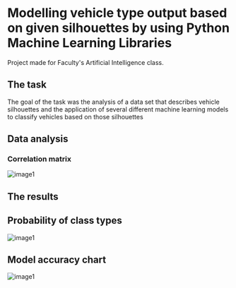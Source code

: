 # Modelling vehicle type output based on given silhouettes by using Python Machine Learning Libraries
Project made for Faculty's Artificial Intelligence class.

## The task
The goal of the task was the analysis of a data set that describes vehicle silhouettes and the application of several different machine learning models to classify vehicles based on those silhouettes

## Data analysis

### Correlation matrix
![image1](https://github.com/cireli/vehicle-silhouettes-detection-python/blob/main/matricakorelacije.png)

## The results

## Probability of class types 
![image1](https://github.com/cireli/vehicle-silhouettes-detection-python/blob/main/pieplot.png)

## Model accuracy chart
![image1](https://github.com/cireli/vehicle-silhouettes-detection-python/blob/main/model_accuracy.png)



